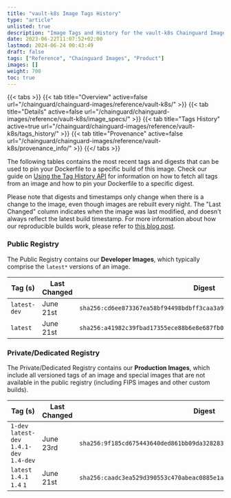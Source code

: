 ```yaml
---
title: "vault-k8s Image Tags History"
type: "article"
unlisted: true
description: "Image Tags and History for the vault-k8s Chainguard Image"
date: 2023-06-22T11:07:52+02:00
lastmod: 2024-06-24 00:43:49
draft: false
tags: ["Reference", "Chainguard Images", "Product"]
images: []
weight: 700
toc: true
---
```


{{< tabs >}}
{{< tab title="Overview" active=false url="/chainguard/chainguard-images/reference/vault-k8s/" >}}
{{< tab title="Details" active=false url="/chainguard/chainguard-images/reference/vault-k8s/image_specs/" >}}
{{< tab title="Tags History" active=true url="/chainguard/chainguard-images/reference/vault-k8s/tags_history/" >}}
{{< tab title="Provenance" active=false url="/chainguard/chainguard-images/reference/vault-k8s/provenance_info/" >}}
{{</ tabs >}}

The following tables contains the most recent tags and digests that can be used to pin your Dockerfile to a specific build of this image. Check our guide on [Using the Tag History API](/chainguard/chainguard-images/using-the-tag-history-api/) for information on how to fetch all tags from an image and how to pin your Dockerfile to a specific digest.

Please note that digests and timestamps only change when there is a change to the image, even though images are rebuilt every night. The "Last Changed" column indicates when the image was last modified, and doesn't always reflect the latest build timestamp. For more information about how our reproducible builds work, please refer to [this blog post](https://www.chainguard.dev/unchained/reproducing-chainguards-reproducible-image-builds).

### Public Registry
The Public Registry contains our **Developer Images**, which typically comprise the `latest*` versions of an image.

| Tag (s)       | Last Changed | Digest                                                                    |
|---------------|--------------|---------------------------------------------------------------------------|
|  `latest-dev` | June 21st    | `sha256:cd6ee873367ea58bf94498bdbff3caa3a98a2559c7fb011617d7cd97d047e48c` |
|  `latest`     | June 21st    | `sha256:a41982c39fbad17355ece88b6e8e687fb0dc5a65ca47080c7a4478427144658d` |


### Private/Dedicated Registry
The Private/Dedicated Registry contains our **Production Images**, which include all versioned tags of an image and special images that are not available in the public registry (including FIPS images and other custom builds).

| Tag (s)                                     | Last Changed | Digest                                                                    |
|---------------------------------------------|--------------|---------------------------------------------------------------------------|
|  `1-dev` `latest-dev` `1.4.1-dev` `1.4-dev` | June 23rd    | `sha256:9f185cd675443640ded861bb09da32828323447b0bb1f33cf0d1329fb7e607d5` |
|  `latest` `1.4.1` `1.4` `1`                 | June 21st    | `sha256:caadc3ea529d390553c470abeac0885e1ac231b9d3bde3abb6b168ba13557cbf` |

